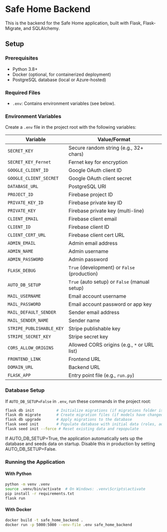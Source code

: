 # Safe Home Backend

This is the backend for the Safe Home application, built with Flask, Flask-Migrate, and SQLAlchemy.

## Setup

### Prerequisites
- Python 3.8+
- Docker (optional, for containerized deployment)
- PostgreSQL database (local or Azure-hosted)

### Required Files
- `.env`: Contains environment variables (see below).

### Environment Variables
Create a `.env` file in the project root with the following variables:

| Variable                     | Value/Format                         |
|------------------------------|--------------------------------------|
| `SECRET_KEY`                 | Secure random string (e.g., 32+ chars) |
| `SECRET_KEY_Fernet`          | Fernet key for encryption           |
| `GOOGLE_CLIENT_ID`           | Google OAuth client ID              |
| `GOOGLE_CLIENT_SECRET`       | Google OAuth client secret          |
| `DATABASE_URL`               | PostgreSQL URI |
| `PROJECT_ID`                 | Firebase project ID                 |
| `PRIVATE_KEY_ID`             | Firebase private key ID             |
| `PRIVATE_KEY`                | Firebase private key (multi-line)   |
| `CLIENT_EMAIL`               | Firebase client email               |
| `CLIENT_ID`                  | Firebase client ID                  |
| `CLIENT_CERT_URL`            | Firebase client cert URL            |
| `ADMIN_EMAIL`                | Admin email address                 |
| `ADMIN_NAME`                 | Admin username                      |
| `ADMIN_PASSWORD`             | Admin password                      |
| `FLASK_DEBUG`                | `True` (development) or `False` (production) |
| `AUTO_DB_SETUP`              | `True` (auto setup) or `False` (manual setup) |
| `MAIL_USERNAME`              | Email account username              |
| `MAIL_PASSWORD`              | Email account password or app key   |
| `MAIL_DEFAULT_SENDER`        | Sender email address                |
| `MAIL_SENDER_NAME`           | Sender name                         |
| `STRIPE_PUBLISHABLE_KEY`     | Stripe publishable key              |
| `STRIPE_SECRET_KEY`          | Stripe secret key                   |
| `CORS_ALLOW_ORIGINS`         | Allowed CORS origins (e.g., `*` or URL list) |
| `FRONTEND_LINK`             | Frontend URL |
| `DOMAIN_URL`                 | Backend URL|
| `FLASK_APP`                  | Entry point file (e.g., `run.py`)   |

### Database Setup
If `AUTO_DB_SETUP=False` in `.env`, run these commands in the project root:

```bash
flask db init          # Initialize migrations (if migrations folder is missing)
flask db migrate       # Create migration files (if models have changed)
flask db upgrade       # Apply migrations to the database
flask seed init        # Populate database with initial data (roles, admin, etc.)
flask seed init --force # Reset existing data and repopulate
```

If AUTO_DB_SETUP=True, the application automatically sets up the database and seeds data on startup. Disable this in production by setting AUTO_DB_SETUP=False.

### Running the Application

#### With Python
```bash
python -m venv .venv
source .venv/bin/activate  # On Windows: .venv\Scripts\activate
pip install -r requirements.txt
flask run
```

#### With Docker
```bash
docker build -t safe_home_backend .
docker run -p 5000:5000 --env-file .env safe_home_backend
```
